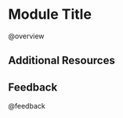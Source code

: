 <!--

author:   Your Name
email:    email@chop.edu
version:  0.0.0
current_version_description: Brief description of why this version exists
module_type: standard
docs_version: 3.0.0
language: en
narrator: UK English Female
mode: Textbook

title: Module Title

comment:  This is a short, focused description of the module.

long_description: This is a longer description, which should be understandable for a lay audience.

estimated_time_in_minutes: 

@pre_reqs
List any skills or knowledge needed to complete this module here.
@end

@learning_objectives  
After completion of this module, learners will be able to:

- identify key elements
- create a product
- do a task
- articulate the rationale for something
@end

good_first_module: 
coding_required: 

@sets_you_up_for

@end

@depends_on_knowledge_available_in

@end

@version_history 

Previous versions: 

- [x.x.x](link): that version's current version description
- [x.x.x](link): that version's current version description
- [x.x.x](link): that version's current version description
@end

import: https://raw.githubusercontent.com/arcus/education_modules/main/_module_templates/macros.md
-->

# Module Title

@overview

## Additional Resources

## Feedback

@feedback
